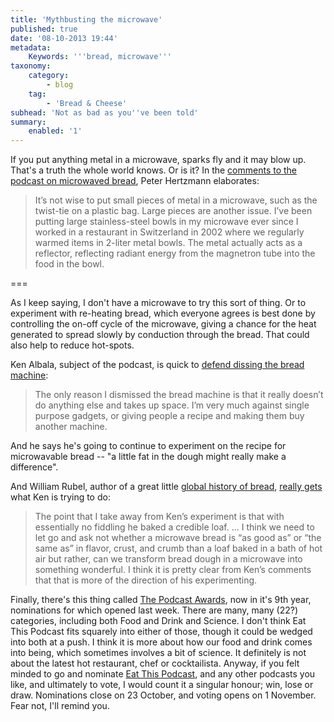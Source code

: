 ```yaml
---
title: 'Mythbusting the microwave'
published: true
date: '08-10-2013 19:44'
metadata:
    Keywords: '''bread, microwave'''
taxonomy:
    category:
        - blog
    tag:
        - 'Bread & Cheese'
subhead: 'Not as bad as you''ve been told'
summary:
    enabled: '1'
---
```


If you put anything metal in a microwave, sparks fly and it may blow up. That's a truth the whole world knows. Or is it? In the [comments to the podcast on microwaved bread](http://www.eatthispodcast.com/how-to-bake-bread-in-a-microwave-oven/#comments), Peter Hertzmann elaborates:

> It’s not wise to put small pieces of metal in a microwave, such as the twist-tie on a plastic bag. Large pieces are another issue. I’ve been putting large stainless-steel bowls in my microwave ever since I worked in a restaurant in Switzerland in 2002 where we regularly warmed items in 2-liter metal bowls. The metal actually acts as a reflector, reflecting radiant energy from the magnetron tube into the food in the bowl.

===

As I keep saying, I don't have a microwave to try this sort of thing. Or to experiment with re-heating bread, which everyone agrees is best done by controlling the on-off cycle of the microwave, giving a chance for the heat generated to spread slowly by conduction through the bread. That could also help to reduce hot-spots. 

Ken Albala, subject of the podcast, is quick to [defend dissing the bread machine](http://www.eatthispodcast.com/how-to-bake-bread-in-a-microwave-oven/#comment-1100):

> The only reason I dismissed the bread machine is that it really doesn’t do anything else and takes up space. I’m very much against single purpose gadgets, or giving people a recipe and making them buy another machine.

And he says he's going to continue to experiment on the recipe for microwavable bread -- "a little fat in the dough might really make a difference".

And William Rubel, author of a great little [global history of bread](http://www.amazon.com/dp/1861898541/), [really gets](http://www.eatthispodcast.com/how-to-bake-bread-in-a-microwave-oven/#comment-1088) what Ken is trying to do:

> The point that I take away from Ken’s experiment is that with essentially no fiddling he baked a credible loaf. ... I think we need to let go and ask not whether a microwave bread is “as good as” or “the same as” in flavor, crust, and crumb than a loaf baked in a bath of hot air but rather, can we transform bread dough in a microwave into something wonderful. I think it is pretty clear from Ken’s comments that that is more of the direction of his experimenting.

Finally, there's this thing called <a href="http://podcastawards.com/">The Podcast Awards</a>, now in it's 9th year, nominations for which opened last week. There are many, many (22?) categories, including both Food and Drink and Science. I don't think Eat This Podcast fits squarely into either of those, though it could be wedged into both at a push. I think it is more about how our  food and drink comes into being, which sometimes involves a bit of science. It definitely is not about the latest hot restaurant, chef or cocktailista. Anyway, if you felt minded to go and nominate [Eat This Podcast](http://eatthispodcast.com), and any other podcasts you like, and ultimately to vote, I would count it a singular honour; win, lose or draw. Nominations close on 23 October, and voting opens on 1 November. Fear not, I'll remind you. 